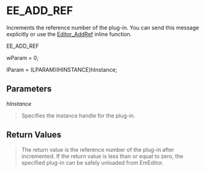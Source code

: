 # EE\_ADD\_REF

Increments the reference number of the plug-in. You can send this message
explicitly or use the [Editor\_AddRef](../macro/editor_addref) inline function.

EE\_ADD\_REF

wParam = 0;

lParam = (LPARAM)(HINSTANCE)hInstance;

## Parameters

_hInstance_

> Specifies the instance handle for the plug-in.

## Return Values

> The return value is the reference number of the plug-in after incremented.
> If the return value is less than or equal to zero, the specified plug-in can
> be safely unloaded from EmEditor.

